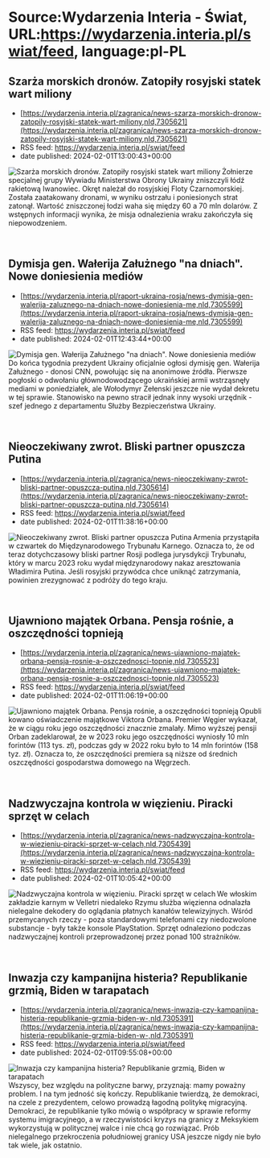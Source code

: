 # Source:Wydarzenia Interia - Świat, URL:https://wydarzenia.interia.pl/swiat/feed, language:pl-PL

## Szarża morskich dronów. Zatopiły rosyjski statek wart miliony
 - [https://wydarzenia.interia.pl/zagranica/news-szarza-morskich-dronow-zatopily-rosyjski-statek-wart-miliony,nId,7305621](https://wydarzenia.interia.pl/zagranica/news-szarza-morskich-dronow-zatopily-rosyjski-statek-wart-miliony,nId,7305621)
 - RSS feed: https://wydarzenia.interia.pl/swiat/feed
 - date published: 2024-02-01T13:00:43+00:00

<p><a href="https://wydarzenia.interia.pl/zagranica/news-szarza-morskich-dronow-zatopily-rosyjski-statek-wart-miliony,nId,7305621"><img align="left" alt="Szarża morskich dronów. Zatopiły rosyjski statek wart miliony" src="https://i.iplsc.com/szarza-morskich-dronow-zatopily-rosyjski-statek-wart-miliony/000IIJN3ODU58NNB-C321.jpg" /></a>Żołnierze specjalnej grupy Wywiadu Ministerstwa Obrony Ukrainy zniszczyli łódź rakietową Iwanowiec. Okręt należał do rosyjskiej Floty Czarnomorskiej. Została zaatakowany dronami, w wyniku ostrzału i poniesionych strat zatonął. Wartość zniszczonej łodzi waha się między 60 a 70 mln dolarów. Z wstępnych informacji wynika, że misja odnalezienia wraku zakończyła się niepowodzeniem. </p><br clear="all" />

## Dymisja gen. Wałerija Załużnego "na dniach". Nowe doniesienia mediów
 - [https://wydarzenia.interia.pl/raport-ukraina-rosja/news-dymisja-gen-walerija-zaluznego-na-dniach-nowe-doniesienia-me,nId,7305599](https://wydarzenia.interia.pl/raport-ukraina-rosja/news-dymisja-gen-walerija-zaluznego-na-dniach-nowe-doniesienia-me,nId,7305599)
 - RSS feed: https://wydarzenia.interia.pl/swiat/feed
 - date published: 2024-02-01T12:43:44+00:00

<p><a href="https://wydarzenia.interia.pl/raport-ukraina-rosja/news-dymisja-gen-walerija-zaluznego-na-dniach-nowe-doniesienia-me,nId,7305599"><img align="left" alt="Dymisja gen. Wałerija Załużnego &quot;na dniach&quot;. Nowe doniesienia mediów" src="https://i.iplsc.com/dymisja-gen-walerija-zaluznego-na-dniach-nowe-doniesienia-me/000IIJCFC8658ORT-C321.jpg" /></a>Do końca tygodnia prezydent Ukrainy oficjalnie ogłosi dymisję gen. Wałerija Załużnego - donosi CNN, powołując się na anonimowe źródła. Pierwsze pogłoski o odwołaniu głównodowodzącego ukraińskiej armii wstrząsnęły mediami w poniedziałek, ale Wołodymyr Zełenski jeszcze nie wydał dekretu w tej sprawie. Stanowisko na pewno stracił jednak inny wysoki urzędnik - szef jednego z departamentu Służby Bezpieczeństwa Ukrainy.</p><br clear="all" />

## Nieoczekiwany zwrot. Bliski partner opuszcza Putina
 - [https://wydarzenia.interia.pl/zagranica/news-nieoczekiwany-zwrot-bliski-partner-opuszcza-putina,nId,7305614](https://wydarzenia.interia.pl/zagranica/news-nieoczekiwany-zwrot-bliski-partner-opuszcza-putina,nId,7305614)
 - RSS feed: https://wydarzenia.interia.pl/swiat/feed
 - date published: 2024-02-01T11:38:16+00:00

<p><a href="https://wydarzenia.interia.pl/zagranica/news-nieoczekiwany-zwrot-bliski-partner-opuszcza-putina,nId,7305614"><img align="left" alt="Nieoczekiwany zwrot. Bliski partner opuszcza Putina" src="https://i.iplsc.com/nieoczekiwany-zwrot-bliski-partner-opuszcza-putina/000IIIMSHQA78HTN-C321.jpg" /></a>Armenia przystąpiła w czwartek do Międzynarodowego Trybunału Karnego. Oznacza to, że od teraz dotychczasowy bliski partner Rosji podlega jurysdykcji Trybunału, który w marcu 2023 roku wydał międzynarodowy nakaz aresztowania Władimira Putina. Jeśli rosyjski przywódca chce uniknąć zatrzymania, powinien zrezygnować z podróży do tego kraju.</p><br clear="all" />

## Ujawniono majątek Orbana. Pensja rośnie, a oszczędności topnieją
 - [https://wydarzenia.interia.pl/zagranica/news-ujawniono-majatek-orbana-pensja-rosnie-a-oszczednosci-topnie,nId,7305523](https://wydarzenia.interia.pl/zagranica/news-ujawniono-majatek-orbana-pensja-rosnie-a-oszczednosci-topnie,nId,7305523)
 - RSS feed: https://wydarzenia.interia.pl/swiat/feed
 - date published: 2024-02-01T11:06:19+00:00

<p><a href="https://wydarzenia.interia.pl/zagranica/news-ujawniono-majatek-orbana-pensja-rosnie-a-oszczednosci-topnie,nId,7305523"><img align="left" alt="Ujawniono majątek Orbana. Pensja rośnie, a oszczędności topnieją" src="https://i.iplsc.com/ujawniono-majatek-orbana-pensja-rosnie-a-oszczednosci-topnie/000IIHX5S20SYJUK-C321.jpg" /></a>Opublikowano oświadczenie majątkowe Viktora Orbana. Premier Węgier wykazał, że w ciągu roku jego oszczędności znacznie zmalały. Mimo wyższej pensji Orban zadeklarował, że w 2023 roku jego oszczędności wyniosły 10 mln forintów (113 tys. zł), podczas gdy w 2022 roku było to 14 mln forintów (158 tyz. zł). Oznacza to, że oszczędności premiera są niższe od średnich oszczędności gospodarstwa domowego na Węgrzech. </p><br clear="all" />

## Nadzwyczajna kontrola w więzieniu. Piracki sprzęt w celach
 - [https://wydarzenia.interia.pl/zagranica/news-nadzwyczajna-kontrola-w-wiezieniu-piracki-sprzet-w-celach,nId,7305439](https://wydarzenia.interia.pl/zagranica/news-nadzwyczajna-kontrola-w-wiezieniu-piracki-sprzet-w-celach,nId,7305439)
 - RSS feed: https://wydarzenia.interia.pl/swiat/feed
 - date published: 2024-02-01T10:05:42+00:00

<p><a href="https://wydarzenia.interia.pl/zagranica/news-nadzwyczajna-kontrola-w-wiezieniu-piracki-sprzet-w-celach,nId,7305439"><img align="left" alt="Nadzwyczajna kontrola w więzieniu. Piracki sprzęt w celach" src="https://i.iplsc.com/nadzwyczajna-kontrola-w-wiezieniu-piracki-sprzet-w-celach/000IIGS7KUJ67K9I-C321.jpg" /></a>We włoskim zakładzie karnym w Velletri niedaleko Rzymu służba więzienna odnalazła nielegalne dekodery do oglądania płatnych kanałów telewizyjnych. Wśród przemycanych rzeczy - poza standardowymi telefonami czy niedozwolone substancje - były także konsole PlayStation. Sprzęt odnaleziono podczas nadzwyczajnej kontroli przeprowadzonej przez ponad 100 strażników. 
</p><br clear="all" />

## Inwazja czy kampanijna histeria? Republikanie grzmią, Biden w tarapatach
 - [https://wydarzenia.interia.pl/zagranica/news-inwazja-czy-kampanijna-histeria-republikanie-grzmia-biden-w-,nId,7305391](https://wydarzenia.interia.pl/zagranica/news-inwazja-czy-kampanijna-histeria-republikanie-grzmia-biden-w-,nId,7305391)
 - RSS feed: https://wydarzenia.interia.pl/swiat/feed
 - date published: 2024-02-01T09:55:08+00:00

<p><a href="https://wydarzenia.interia.pl/zagranica/news-inwazja-czy-kampanijna-histeria-republikanie-grzmia-biden-w-,nId,7305391"><img align="left" alt="Inwazja czy kampanijna histeria? Republikanie grzmią, Biden w tarapatach" src="https://i.iplsc.com/inwazja-czy-kampanijna-histeria-republikanie-grzmia-biden-w/000IIHUUKVQ4B88G-C321.jpg" /></a>Wszyscy, bez względu na polityczne barwy, przyznają: mamy poważny problem. I na tym jedność się kończy. Republikanie twierdzą, że demokraci, na czele z prezydentem, celowo prowadzą łagodną politykę migracyjną. Demokraci, że republikanie tylko mówią o współpracy w sprawie reformy systemu imigracyjnego, a w rzeczywistości kryzys na granicy z Meksykiem wykorzystują w politycznej walce i nie chcą go rozwiązać. Prób nielegalnego przekroczenia południowej granicy USA jeszcze nigdy nie było tak wiele, jak ostatnio. </p><br clear="all" />

